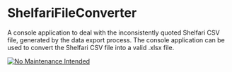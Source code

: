 # ShelfariFileConverter

A console application to deal with the inconsistently quoted Shelfari CSV file, generated by the data export process. The console application can be used to convert the Shelfari CSV file into a valid .xlsx file.

[![No Maintenance Intended](http://unmaintained.tech/badge.svg)](http://unmaintained.tech/)
